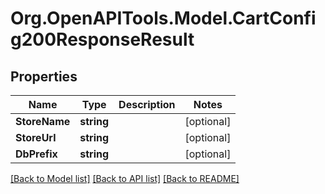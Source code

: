 # Org.OpenAPITools.Model.CartConfig200ResponseResult

## Properties

Name | Type | Description | Notes
------------ | ------------- | ------------- | -------------
**StoreName** | **string** |  | [optional] 
**StoreUrl** | **string** |  | [optional] 
**DbPrefix** | **string** |  | [optional] 

[[Back to Model list]](../README.md#documentation-for-models) [[Back to API list]](../README.md#documentation-for-api-endpoints) [[Back to README]](../README.md)

